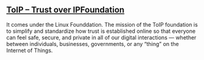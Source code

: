 ## <ins> ToIP – Trust over IP​ Foundation</ins>

It comes under the Linux Founddation. The mission of the ToIP foundation is to simplify and standardize how trust is established online so that everyone can feel safe, secure, and private in all of our digital interactions — whether between individuals, businesses, governments, or any “thing” on the Internet of Things.


